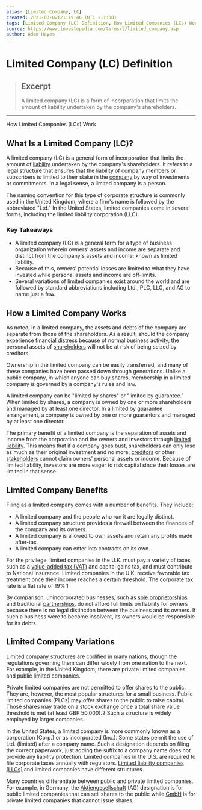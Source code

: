 ```yaml
---
alias: [Limited Company, LC]
created: 2021-03-02T21:19:46 (UTC +11:00)
tags: [Limited Company (LC) Definition, How Limited Companies (LCs) Work]
source: https://www.investopedia.com/terms/l/limited_company.asp
author: Adam Hayes
---
```


# Limited Company (LC) Definition

> ## Excerpt
> A limited company (LC) is a form of incorporation that limits the amount of liability undertaken by the company's shareholders.

---

How Limited Companies (LCs) Work
## What Is a Limited Company (LC)?

A limited company (LC) is a general form of incorporation that limits the amount of [liability](https://www.investopedia.com/terms/l/liability.asp) undertaken by the company's shareholders. It refers to a legal structure that ensures that the liability of company members or subscribers is limited to their stake in the [company](https://www.investopedia.com/terms/c/company.asp) by way of investments or commitments. In a legal sense, a limited company is a person.

The naming convention for this type of corporate structure is commonly used in the United Kingdom, where a firm's name is followed by the abbreviated "Ltd." In the United States, limited companies come in several forms, including the limited liability corporation (LLC).

### Key Takeaways

-   A limited company (LC) is a general term for a type of business organization wherein owners' assets and income are separate and distinct from the company's assets and income; known as limited liability.
-   Because of this, owners' potential losses are limited to what they have invested while personal assets and income are off-limits.
-   Several variations of limited companies exist around the world and are followed by standard abbreviations including Ltd., PLC, LLC, and AG to name just a few.

## How a Limited Company Works

As noted, in a limited company, the assets and debts of the company are separate from those of the shareholders. As a result, should the company experience [financial distress](https://www.investopedia.com/terms/f/financial_distress.asp) because of normal business activity, the personal assets of [shareholders](https://www.investopedia.com/terms/s/shareholder.asp) will not be at risk of being seized by creditors.

Ownership in the limited company can be easily transferred, and many of these companies have been passed down through generations. Unlike a public company, in which anyone can buy shares, membership in a limited company is governed by a company's rules and law.

A limited company can be "limited by shares" or "limited by guarantee." When limited by shares, a company is owned by one or more shareholders and managed by at least one director. In a limited by guarantee arrangement, a company is owned by one or more guarantors and managed by at least one director.

The primary benefit of a limited company is the separation of assets and income from the corporation and the owners and investors through [limited liability](https://www.investopedia.com/terms/l/limitedliability.asp). This means that if a company goes bust, shareholders can only lose as much as their original investment and no more; [creditors](https://www.investopedia.com/terms/c/creditor.asp) or other [stakeholders](https://www.investopedia.com/terms/s/stakeholder.asp) cannot claim owners' personal assets or income. Because of limited liability, investors are more eager to risk capital since their losses are limited in that sense.

## Limited Company Benefits

Filing as a limited company comes with a number of benefits. They include:

-   A limited company and the people who run it are legally distinct.
-   A limited company structure provides a firewall between the finances of the company and its owners.
-   A limited company is allowed to own assets and retain any profits made after-tax.
-   A limited company can enter into contracts on its own.

For the privilege, limited companies in the U.K. must pay a variety of taxes, such as a [value-added tax (VAT)](https://www.investopedia.com/terms/v/valueaddedtax.asp) and capital gains tax, and must contribute to National Insurance. Limited companies in the U.K. receive favorable tax treatment once their income reaches a certain threshold. The corporate tax rate is a flat rate of 19%.1

By comparison, unincorporated businesses, such as [sole proprietorships](https://www.investopedia.com/terms/s/soleproprietorship.asp) and traditional [partnerships](https://www.investopedia.com/terms/p/partnership.asp), do not afford full limits on liability for owners because there is no legal distinction between the business and its owners. If such a business were to become insolvent, its owners would be responsible for its debts.

## Limited Company Variations

Limited company structures are codified in many nations, though the regulations governing them can differ widely from one nation to the next. For example, in the United Kingdom, there are private limited companies and public limited companies.

Private limited companies are not permitted to offer shares to the public. They are, however, the most popular structures for a small business. Public limited companies (PLCs) may offer shares to the public to raise capital. Those shares may trade on a stock exchange once a total share value threshold is met (at least GBP 50,000).2 Such a structure is widely employed by larger companies.

In the United States, a limited company is more commonly known as a corporation (Corp.) or as incorporated (Inc.). Some states permit the use of Ltd. (limited) after a company name. Such a designation depends on filing the correct paperwork; just adding the suffix to a company name does not provide any liability protection. Limited companies in the U.S. are required to file corporate taxes annually with regulators. [Limited liability companies (LLCs)](https://www.investopedia.com/terms/l/llc.asp) and limited companies have different structures.

Many countries differentiate between public and private limited companies. For example, in Germany, the [Aktiengesellschaft](https://www.investopedia.com/terms/a/ag-aktiengesellschaft.asp) (AG) designation is for public limited companies that can sell shares to the public while [GmbH](https://www.investopedia.com/terms/g/gmbh.asp) is for private limited companies that cannot issue shares.

